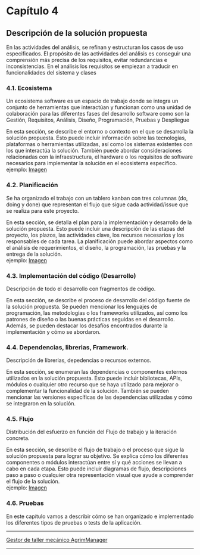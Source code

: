 # Capítulo 4

## Descripción de la solución propuesta
En las actividades del análisis, se refinan y estructuran los casos de uso especificados. El propósito de las actividades del análisis es conseguir una comprensión más precisa de los requisitos, evitar redundancias e inconsistencias. En el análisis los requisitos se empiezan a traducir en funcionalidades del sistema y clases

### 4.1. Ecosistema
Un ecosistema software es un espacio de trabajo donde se integra un conjunto de herramientas que interactúan y funcionan como una unidad de colaboración para las diferentes fases del desarrollo software como son la Gestión, Requisitos, Análisis, Diseño, Programación, Pruebas y Despliegue

En esta sección, se describe el entorno o contexto en el que se desarrolla la solución propuesta. Esto puede incluir información sobre las tecnologías, plataformas o herramientas utilizadas, así como los sistemas existentes con los que interactúa la solución. También puede abordar consideraciones relacionadas con la infraestructura, el hardware o los requisitos de software necesarios para implementar la solución en el ecosistema específico. <br/>
ejemplo: [Imagen](https://www.notion.so/Gestor-de-taller-mec-nico-AgrimManager-a8d44826c2494e15bcb235fc1019938d#80ac52de0cf04f1980929ea660a4ff47) 

### 4.2. Planificación
Se ha organizado el trabajo con un tablero kanban con tres columnas (do, doing y done) que representan el flujo que sigue cada actividad/issue que se realiza para este proyecto.

En esta sección, se detalla el plan para la implementación y desarrollo de la solución propuesta. Esto puede incluir una descripción de las etapas del proyecto, los plazos, las actividades clave, los recursos necesarios y los responsables de cada tarea. La planificación puede abordar aspectos como el análisis de requerimientos, el diseño, la programación, las pruebas y la entrega de la solución. <br/>
ejemplo: [Imagen](https://www.notion.so/image/https%3A%2F%2Fs3-us-west-2.amazonaws.com%2Fsecure.notion-static.com%2F70e109e0-d1ee-416a-b744-f7b82e7c2428%2FUntitled.png?id=087ca7ac-598b-4248-b0a9-a3d7da93f7b9&table=block&spaceId=cdeb8df6-b4c8-469b-bee6-7b6f3da84ef8&width=2000&userId=68984eb9-9340-4cae-9909-01bb0d444a45&cache=v2) 

### 4.3. Implementación del código (Desarrollo)
Descripción de todo el desarrollo con fragmentos de código.

En esta sección, se describe el proceso de desarrollo del código fuente de la solución propuesta. Se pueden mencionar los lenguajes de programación, las metodologías o los frameworks utilizados, así como los patrones de diseño o las buenas prácticas seguidas en el desarrollo. Además, se pueden destacar los desafíos encontrados durante la implementación y cómo se abordaron.

### 4.4. Dependencias, librerias, Framework.
Descripción de librerias, depedencias o recursos externos.

En esta sección, se enumeran las dependencias o componentes externos utilizados en la solución propuesta. Esto puede incluir bibliotecas, APIs, módulos o cualquier otro recurso que se haya utilizado para mejorar o complementar la funcionalidad de la solución. También se pueden mencionar las versiones específicas de las dependencias utilizadas y cómo se integraron en la solución.

### 4.5. Flujo
Distribución del esfuerzo en función del Flujo de trabajo y la iteración concreta.

En esta sección, se describe el flujo de trabajo o el proceso que sigue la solución propuesta para lograr su objetivo. Se explica cómo los diferentes componentes o módulos interactúan entre sí y qué acciones se llevan a cabo en cada etapa. Esto puede incluir diagramas de flujo, descripciones paso a paso o cualquier otra representación visual que ayude a comprender el flujo de la solución. <br/>
ejemplo: [Imagen](https://www.notion.so/image/https%3A%2F%2Fs3-us-west-2.amazonaws.com%2Fsecure.notion-static.com%2Fefa21697-8f98-48e9-bb03-81646b59103f%2FUntitled.png?id=142ab426-3280-4bd2-8c95-23440bf2871d&table=block&spaceId=cdeb8df6-b4c8-469b-bee6-7b6f3da84ef8&width=1610&userId=68984eb9-9340-4cae-9909-01bb0d444a45&cache=v2) 

### 4.6. Pruebas
En este capítulo vamos a describir cómo se han organizado e implementado los diferentes tipos de pruebas o tests de la aplicación.

***
[Gestor de taller mecánico AgrimManager](https://www.notion.so/Gestor-de-taller-mec-nico-AgrimManager-a8d44826c2494e15bcb235fc1019938d?pvs=4#80ac52de0cf04f1980929ea660a4ff47)
***
